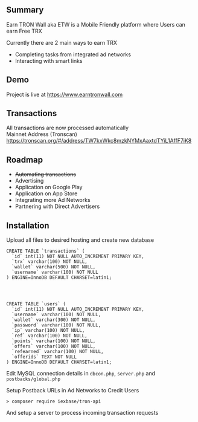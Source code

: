 ## Summary
Earn TRON Wall aka ETW is a Mobile Friendly platform where Users can earn Free TRX  

Currently there are 2 main ways to earn TRX
* Completing tasks from integrated ad networks
* Interacting with smart links
## Demo
Project is live at https://www.earntronwall.com
## Transactions
All transactions are now processed automatically  
Mainnet Address (Tronscan) https://tronscan.org/#/address/TW7kxWkc8mzkNYMxAaxtdTYiL1AffF7iK8
## Roadmap
* ~~Automating transactions~~
* Advertising
* Application on Google Play
* Application on App Store
* Integrating more Ad Networks
* Partnering with Direct Advertisers
## Installation
Upload all files to desired hosting and create new database
```
CREATE TABLE `transactions` (
  `id` int(11) NOT NULL AUTO_INCREMENT PRIMARY KEY,
  `trx` varchar(100) NOT NULL,
  `wallet` varchar(500) NOT NULL,
  `username` varchar(100) NOT NULL
) ENGINE=InnoDB DEFAULT CHARSET=latin1;			




CREATE TABLE `users` (
  `id` int(11) NOT NULL AUTO_INCREMENT PRIMARY KEY,
  `username` varchar(100) NOT NULL,
  `wallet` varchar(300) NOT NULL,
  `password` varchar(100) NOT NULL,
  `ip` varchar(100) NOT NULL,
  `ref` varchar(100) NOT NULL,
  `points` varchar(100) NOT NULL,
  `offers` varchar(100) NOT NULL,
  `refearned` varchar(100) NOT NULL,    
  `offerids` TEXT NOT NULL       
) ENGINE=InnoDB DEFAULT CHARSET=latin1;			

```
Edit MySQL connection details in `dbcon.php`, `server.php` and `postbacks/global.php`

Setup Postback URLs in Ad Networks to Credit Users
```
> composer require iexbase/tron-api
```
And setup a server to process incoming transaction requests
